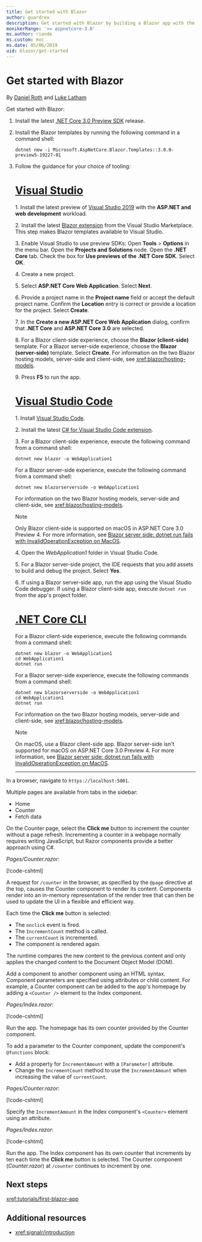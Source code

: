 ```yaml
---
title: Get started with Blazor
author: guardrex
description: Get started with Blazor by building a Blazor app with the tooling of your choice.
monikerRange: '>= aspnetcore-3.0'
ms.author: riande
ms.custom: mvc
ms.date: 05/06/2019
uid: blazor/get-started
---
```

# Get started with Blazor

By [Daniel Roth](https://github.com/danroth27) and [Luke Latham](https://github.com/guardrex)

Get started with Blazor:

1. Install the latest [.NET Core 3.0 Preview SDK](https://dotnet.microsoft.com/download/dotnet-core/3.0) release.

1. Install the Blazor templates by running the following command in a command shell:

   ```console
   dotnet new -i Microsoft.AspNetCore.Blazor.Templates::3.0.0-preview5-19227-01
   ```

1. Follow the guidance for your choice of tooling:

   # [Visual Studio](#tab/visual-studio)

   1.&nbsp;Install the latest preview of [Visual Studio 2019](https://visualstudio.com/preview) with the **ASP.NET and web development** workload.

   2.&nbsp;Install the latest [Blazor extension](https://go.microsoft.com/fwlink/?linkid=870389) from the Visual Studio Marketplace. This step makes Blazor templates available to Visual Studio.

   3.&nbsp;Enable Visual Studio to use preview SDKs: Open **Tools** > **Options** in the menu bar. Open the **Projects and Solutions** node. Open the **.NET Core** tab. Check the box for **Use previews of the .NET Core SDK**. Select **OK**.

   4.&nbsp;Create a new project.

   5.&nbsp;Select **ASP.NET Core Web Application**. Select **Next**.

   6.&nbsp;Provide a project name in the **Project name** field or accept the default project name. Confirm the **Location** entry is correct or provide a location for the project. Select **Create**.

   7.&nbsp;In the **Create a new ASP.NET Core Web Application** dialog, confirm that **.NET Core** and **ASP.NET Core 3.0** are selected.

   8.&nbsp;For a Blazor client-side experience, choose the **Blazor (client-side)** template. For a Blazor server-side experience, choose the **Blazor (server-side)** template. Select **Create**. For information on the two Blazor hosting models, server-side and client-side, see <xref:blazor/hosting-models>.

   9.&nbsp;Press **F5** to run the app.

   # [Visual Studio Code](#tab/visual-studio-code)
   
   1.&nbsp;Install [Visual Studio Code](https://code.visualstudio.com/).

   2.&nbsp;Install the latest [C# for Visual Studio Code extension](https://marketplace.visualstudio.com/items?itemName=ms-vscode.csharp).

   3.&nbsp;For a Blazor client-side experience, execute the following command from a command shell:

      ```console
      dotnet new blazor -o WebApplication1
      ```

      For a Blazor server-side experience, execute the following command from a command shell:

      ```console
      dotnet new blazorserverside -o WebApplication1
      ```

      For information on the two Blazor hosting models, server-side and client-side, see <xref:blazor/hosting-models>.

      > [!NOTE]
      > Only Blazor client-side is supported on macOS in ASP.NET Core 3.0 Preview 4. For more information, see [Blazor server side: dotnet run fails with InvalidOperationException on MacOS](https://github.com/aspnet/AspNetCore/issues/9402).

   4.&nbsp;Open the *WebApplication1* folder in Visual Studio Code.

   5.&nbsp;For a Blazor server-side project, the IDE requests that you add assets to build and debug the project. Select **Yes**.

   6.&nbsp;If using a Blazor server-side app, run the app using the Visual Studio Code debugger. If using a Blazor client-side app, execute `dotnet run` from the app's project folder.

   <!--

   # [Visual Studio for Mac](#tab/visual-studio-mac)

   1.&nbsp;Install [Visual Studio for Mac](https://visualstudio.microsoft.com/vs/mac/). Switch the [Update channel to Preview](/visualstudio/mac/install-preview).

   2.&nbsp;Select **File** > **New Solution** or **New Project**.

   3.&nbsp;In the sidebar, select **.NET Core** > **App**.

   4.&nbsp;For a Blazor server-side experience, select the **ASP.NET Core Blazor (server-side)** template. For a Blazor client-side experience, select the **ASP.NET Core Blazor (client-side)** template. Select **Next**. For information on the two Blazor hosting models, server-side and client-side, see <xref:blazor/hosting-models>.

   5.&nbsp;The **Target Framework** defaults to **.NET Core 3.0**. Select **Next**.

   6.&nbsp;In the **Project Name** field, enter `WebApplication1`. Select **Create**.

   7.&nbsp;Select **Run** > **Run Without Debugging** to run the app *without the debugger*. Running with the debugger isn't supported at this time.

   -->

   # [.NET Core CLI](#tab/netcore-cli/)

   For a Blazor client-side experience, execute the following commands from a command shell:

   ```console
   dotnet new blazor -o WebApplication1
   cd WebApplication1
   dotnet run
   ```

   For a Blazor server-side experience, execute the following commands from a command shell:

   ```console
   dotnet new blazorserverside -o WebApplication1
   cd WebApplication1
   dotnet run
   ```

   For information on the two Blazor hosting models, server-side and client-side, see <xref:blazor/hosting-models>.

   > [!NOTE]
   > On macOS, use a Blazor client-side app. Blazor server-side isn't supported for macOS on ASP.NET Core 3.0 Preview 4. For more information, see [Blazor server side: dotnet run fails with InvalidOperationException on MacOS](https://github.com/aspnet/AspNetCore/issues/9402).

   ---

In a browser, navigate to `https://localhost:5001`.

Multiple pages are available from tabs in the sidebar:

* Home
* Counter
* Fetch data

On the Counter page, select the **Click me** button to increment the counter without a page refresh. Incrementing a counter in a webpage normally requires writing JavaScript, but Razor components provide a better approach using C#.

*Pages/Counter.razor*:

[!code-cshtml[](get-started/samples_snapshot/3.x/Counter1.razor?highlight=7,12-15)]

A request for `/counter` in the browser, as specified by the `@page` directive at the top, causes the Counter component to render its content. Components render into an in-memory representation of the render tree that can then be used to update the UI in a flexible and efficient way.

Each time the **Click me** button is selected:

* The `onclick` event is fired.
* The `IncrementCount` method is called.
* The `currentCount` is incremented.
* The component is rendered again.

The runtime compares the new content to the previous content and only applies the changed content to the Document Object Model (DOM).

Add a component to another component using an HTML syntax. Component parameters are specified using attributes or child content. For example, a Counter component can be added to the app's homepage by adding a `<Counter />` element to the Index component.

*Pages/Index.razor*:

[!code-cshtml[](get-started/samples_snapshot/3.x/Index1.razor?highlight=7)]

Run the app. The homepage has its own counter provided by the Counter component.

To add a parameter to the Counter component, update the component's `@functions` block:

* Add a property for `IncrementAmount` with a `[Parameter]` attribute.
* Change the `IncrementCount` method to use the `IncrementAmount` when increasing the value of `currentCount`.

*Pages/Counter.razor*:

[!code-cshtml[](get-started/samples_snapshot/3.x/Counter2.razor?highlight=12-13,17)]

Specify the `IncrementAmount` in the Index component's `<Counter>` element using an attribute.

*Pages/Index.razor*:

[!code-cshtml[](get-started/samples_snapshot/3.x/Index2.razor?highlight=7)]

Run the app. The Index component has its own counter that increments by ten each time the **Click me** button is selected. The Counter component (*Counter.razor*) at `/counter` continues to increment by one.

## Next steps

<xref:tutorials/first-blazor-app>

## Additional resources

* <xref:signalr/introduction>
